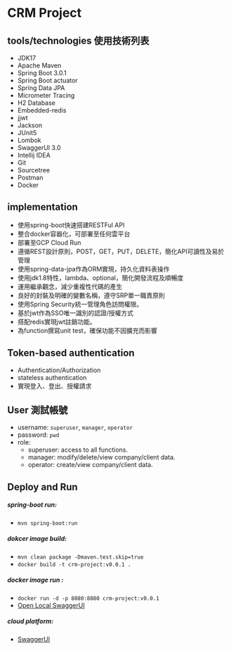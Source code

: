 # CRM Project

## tools/technologies 使用技術列表
- JDK17
- Apache Maven
- Spring Boot 3.0.1
- Spring Boot actuator
- Spring Data JPA
- Micrometer Tracing
- H2 Database
- Embedded-redis
- jjwt
- Jackson
- JUnit5
- Lombok
- SwaggerUI 3.0
- Intellij IDEA
- Git
- Sourcetree
- Postman
- Docker

## implementation
- 使用spring-boot快速搭建RESTFul API
- 整合docker容器化，可部署至任何雲平台
- 部署至GCP Cloud Run
- 遵循REST設計原則，POST，GET，PUT，DELETE，簡化API可讀性及易於管理
- 使用spring-data-jpa作為ORM實現，持久化資料表操作
- 使用jdk1.8特性，lambda、optional，簡化開發流程及順暢度
- 運用繼承觀念，減少重複性代碼的產生
- 良好的封裝及明確的變數名稱，遵守SRP單一職責原則
- 使用Spring Security統一管理角色訪問權限。
- 基於jwt作為SSO唯一識別的認證/授權方式
- 搭配redis實現jwt註銷功能。
- 為function撰寫unit test，確保功能不因擴充而影響

## Token-based authentication
- Authentication/Authorization
- stateless authentication
- 實現登入、登出、授權請求

## User 測試帳號
- username: `superuser`, `manager`, `operator`
- password: `pwd`
- role:
  - superuser: access to all functions.
  - manager: modify/delete/view company/client data.
  - operator: create/view company/client data.

## Deploy and Run
##### spring-boot run:
- `mvn spring-boot:run`  
##### dokcer image build:
- `mvn clean package -Dmaven.test.skip=true`
- `docker build -t crm-project:v0.0.1 .`
##### docker image run :
- `docker run -d -p 8080:8080 crm-project:v0.0.1`
- [Open Local SwaggerUI](http://localhost:8080/crm-project/swagger-ui/index.html "Local SwaggerUI")
##### cloud platform:
- [SwaggerUI](https://crm-project-jvi6knj3iq-de.a.run.app/crm-project/swagger-ui/index.html "SwaggerUI")